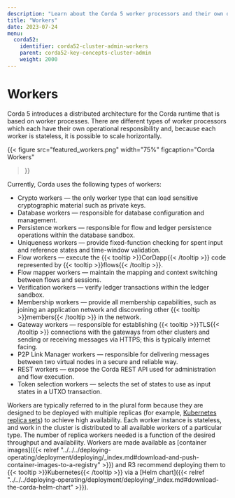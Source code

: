 ```yaml
---
description: "Learn about the Corda 5 worker processors and their own operational responsibilities."
title: "Workers"
date: 2023-07-24
menu:
  corda52:
    identifier: corda52-cluster-admin-workers
    parent: corda52-key-concepts-cluster-admin
    weight: 2000
---
```


# Workers

Corda 5 introduces a distributed architecture for the Corda runtime that is based on worker processes. There are different types of worker processors which each have their own operational responsibility and, because each worker is stateless, it is possible to scale horizontally.

{{< 
  figure
	 src="featured_workers.png"
   width="75%"
	 figcaption="Corda Workers"
>}}

Currently, Corda uses the following types of workers:

* Crypto workers — the only worker type that can load sensitive cryptographic material such as private keys.
* Database workers — responsible for database configuration and management.
* Persistence workers — responsible for flow and ledger persistence operations within the database sandbox.
* Uniqueness workers — provide fixed-function checking for spent input and reference states and time-window validation.
* Flow workers — execute the {{< tooltip >}}CorDapp{{< /tooltip >}} code represented by {{< tooltip >}}flows{{< /tooltip >}}.
* Flow mapper workers — maintain the mapping and context switching between flows and sessions.
* Verification workers — verify ledger transactions within the ledger sandbox.
* Membership workers — provide all membership capabilities, such as joining an application network and discovering other {{< tooltip >}}members{{< /tooltip >}} in the network.
* Gateway workers — responsible for establishing {{< tooltip >}}TLS{{< /tooltip >}} connections with the gateways from other clusters and sending or receiving messages via HTTPS; this is typically internet facing.
* P2P Link Manager workers — responsible for delivering messages between two virtual nodes in a secure and reliable way.
* REST workers — expose the Corda REST API used for administration and flow execution.
* Token selection workers — selects the set of states to use as input states in a UTXO transaction.

Workers are typically referred to in the plural form because they are designed to be deployed with multiple replicas (for example, [Kubernetes replica sets](https://kubernetes.io/docs/concepts/workloads/controllers/replicaset/)) to achieve high availability.
Each worker instance is stateless, and work in the cluster is distributed to all available workers of a particular type. The number of replica workers needed is a function of the desired throughput and availability.
Workers are made available as [container images]({{< relref "../../../deploying-operating/deployment/deploying/_index.md#download-and-push-container-images-to-a-registry" >}}) and R3 recommend deploying them to {{< tooltip >}}Kubernetes{{< /tooltip >}} via a [Helm chart]({{< relref "../../../deploying-operating/deployment/deploying/_index.md#download-the-corda-helm-chart" >}}).
